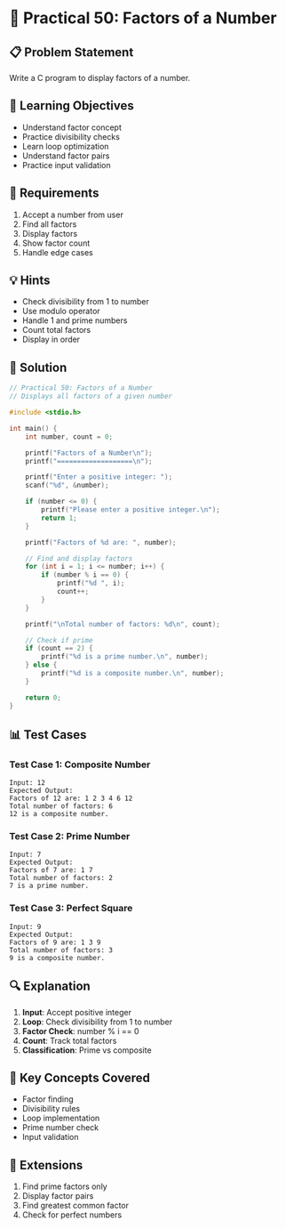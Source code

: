 # 🎯 Practical 50: Factors of a Number

## 📋 Problem Statement

Write a C program to display factors of a number.

## 🎯 Learning Objectives

- Understand factor concept
- Practice divisibility checks
- Learn loop optimization
- Understand factor pairs
- Practice input validation

## 📝 Requirements

1. Accept a number from user
2. Find all factors
3. Display factors
4. Show factor count
5. Handle edge cases

## 💡 Hints

- Check divisibility from 1 to number
- Use modulo operator
- Handle 1 and prime numbers
- Count total factors
- Display in order

## 🔧 Solution

```c
// Practical 50: Factors of a Number
// Displays all factors of a given number

#include <stdio.h>

int main() {
    int number, count = 0;

    printf("Factors of a Number\n");
    printf("===================\n");

    printf("Enter a positive integer: ");
    scanf("%d", &number);

    if (number <= 0) {
        printf("Please enter a positive integer.\n");
        return 1;
    }

    printf("Factors of %d are: ", number);

    // Find and display factors
    for (int i = 1; i <= number; i++) {
        if (number % i == 0) {
            printf("%d ", i);
            count++;
        }
    }

    printf("\nTotal number of factors: %d\n", count);

    // Check if prime
    if (count == 2) {
        printf("%d is a prime number.\n", number);
    } else {
        printf("%d is a composite number.\n", number);
    }

    return 0;
}
```

## 📊 Test Cases

### Test Case 1: Composite Number
```
Input: 12
Expected Output:
Factors of 12 are: 1 2 3 4 6 12
Total number of factors: 6
12 is a composite number.
```

### Test Case 2: Prime Number
```
Input: 7
Expected Output:
Factors of 7 are: 1 7
Total number of factors: 2
7 is a prime number.
```

### Test Case 3: Perfect Square
```
Input: 9
Expected Output:
Factors of 9 are: 1 3 9
Total number of factors: 3
9 is a composite number.
```

## 🔍 Explanation

1. **Input**: Accept positive integer
2. **Loop**: Check divisibility from 1 to number
3. **Factor Check**: number % i == 0
4. **Count**: Track total factors
5. **Classification**: Prime vs composite

## 🎯 Key Concepts Covered

- Factor finding
- Divisibility rules
- Loop implementation
- Prime number check
- Input validation

## 🚀 Extensions

1. Find prime factors only
2. Display factor pairs
3. Find greatest common factor
4. Check for perfect numbers